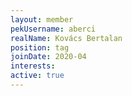 ```yaml
---
layout: member
pekUsername: aberci
realName: Kovács Bertalan
position: tag
joinDate: 2020-04
interests:
active: true
---
```

